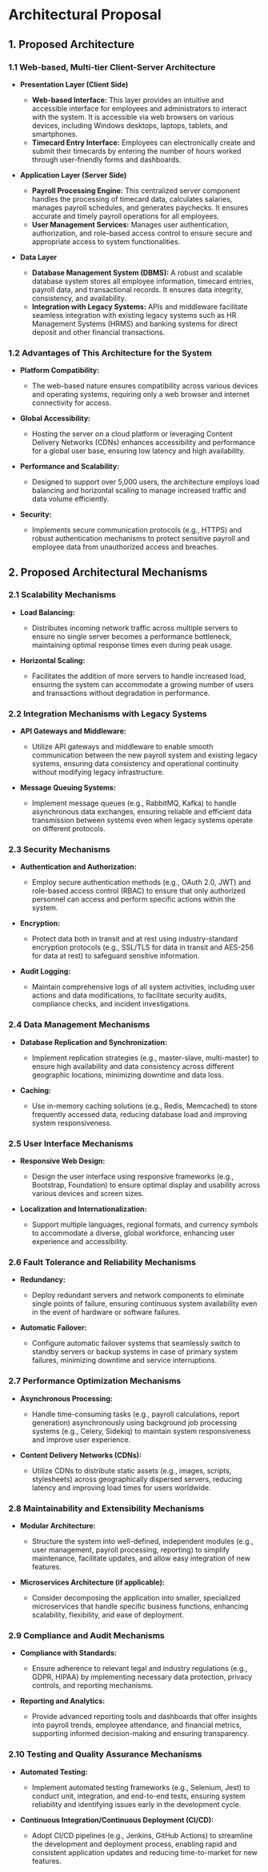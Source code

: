 # Architectural Proposal

## 1. Proposed Architecture

### 1.1 Web-based, Multi-tier Client-Server Architecture

- **Presentation Layer (Client Side)**
    - **Web-based Interface:** This layer provides an intuitive and accessible interface for employees and administrators to interact with the system. It is accessible via web browsers on various devices, including Windows desktops, laptops, tablets, and smartphones.
    - **Timecard Entry Interface:** Employees can electronically create and submit their timecards by entering the number of hours worked through user-friendly forms and dashboards.

- **Application Layer (Server Side)**
    - **Payroll Processing Engine:** This centralized server component handles the processing of timecard data, calculates salaries, manages payroll schedules, and generates paychecks. It ensures accurate and timely payroll operations for all employees.
    - **User Management Services:** Manages user authentication, authorization, and role-based access control to ensure secure and appropriate access to system functionalities.

- **Data Layer**
    - **Database Management System (DBMS):** A robust and scalable database system stores all employee information, timecard entries, payroll data, and transactional records. It ensures data integrity, consistency, and availability.
    - **Integration with Legacy Systems:** APIs and middleware facilitate seamless integration with existing legacy systems such as HR Management Systems (HRMS) and banking systems for direct deposit and other financial transactions.

### 1.2 Advantages of This Architecture for the System

- **Platform Compatibility:**
    - The web-based nature ensures compatibility across various devices and operating systems, requiring only a web browser and internet connectivity for access.
  
- **Global Accessibility:**
    - Hosting the server on a cloud platform or leveraging Content Delivery Networks (CDNs) enhances accessibility and performance for a global user base, ensuring low latency and high availability.

- **Performance and Scalability:**
    - Designed to support over 5,000 users, the architecture employs load balancing and horizontal scaling to manage increased traffic and data volume efficiently.
  
- **Security:**
    - Implements secure communication protocols (e.g., HTTPS) and robust authentication mechanisms to protect sensitive payroll and employee data from unauthorized access and breaches.

## 2. Proposed Architectural Mechanisms

### 2.1 Scalability Mechanisms

- **Load Balancing:**
    - Distributes incoming network traffic across multiple servers to ensure no single server becomes a performance bottleneck, maintaining optimal response times even during peak usage.
  
- **Horizontal Scaling:**
    - Facilitates the addition of more servers to handle increased load, ensuring the system can accommodate a growing number of users and transactions without degradation in performance.

### 2.2 Integration Mechanisms with Legacy Systems

- **API Gateways and Middleware:**
    - Utilize API gateways and middleware to enable smooth communication between the new payroll system and existing legacy systems, ensuring data consistency and operational continuity without modifying legacy infrastructure.
  
- **Message Queuing Systems:**
    - Implement message queues (e.g., RabbitMQ, Kafka) to handle asynchronous data exchanges, ensuring reliable and efficient data transmission between systems even when legacy systems operate on different protocols.

### 2.3 Security Mechanisms

- **Authentication and Authorization:**
    - Employ secure authentication methods (e.g., OAuth 2.0, JWT) and role-based access control (RBAC) to ensure that only authorized personnel can access and perform specific actions within the system.
  
- **Encryption:**
    - Protect data both in transit and at rest using industry-standard encryption protocols (e.g., SSL/TLS for data in transit and AES-256 for data at rest) to safeguard sensitive information.
  
- **Audit Logging:**
    - Maintain comprehensive logs of all system activities, including user actions and data modifications, to facilitate security audits, compliance checks, and incident investigations.

### 2.4 Data Management Mechanisms

- **Database Replication and Synchronization:**
    - Implement replication strategies (e.g., master-slave, multi-master) to ensure high availability and data consistency across different geographic locations, minimizing downtime and data loss.
  
- **Caching:**
    - Use in-memory caching solutions (e.g., Redis, Memcached) to store frequently accessed data, reducing database load and improving system responsiveness.

### 2.5 User Interface Mechanisms

- **Responsive Web Design:**
    - Design the user interface using responsive frameworks (e.g., Bootstrap, Foundation) to ensure optimal display and usability across various devices and screen sizes.
  
- **Localization and Internationalization:**
    - Support multiple languages, regional formats, and currency symbols to accommodate a diverse, global workforce, enhancing user experience and accessibility.

### 2.6 Fault Tolerance and Reliability Mechanisms

- **Redundancy:**
    - Deploy redundant servers and network components to eliminate single points of failure, ensuring continuous system availability even in the event of hardware or software failures.
  
- **Automatic Failover:**
    - Configure automatic failover systems that seamlessly switch to standby servers or backup systems in case of primary system failures, minimizing downtime and service interruptions.

### 2.7 Performance Optimization Mechanisms

- **Asynchronous Processing:**
    - Handle time-consuming tasks (e.g., payroll calculations, report generation) asynchronously using background job processing systems (e.g., Celery, Sidekiq) to maintain system responsiveness and improve user experience.
  
- **Content Delivery Networks (CDNs):**
    - Utilize CDNs to distribute static assets (e.g., images, scripts, stylesheets) across geographically dispersed servers, reducing latency and improving load times for users worldwide.

### 2.8 Maintainability and Extensibility Mechanisms

- **Modular Architecture:**
    - Structure the system into well-defined, independent modules (e.g., user management, payroll processing, reporting) to simplify maintenance, facilitate updates, and allow easy integration of new features.
  
- **Microservices Architecture (if applicable):**
    - Consider decomposing the application into smaller, specialized microservices that handle specific business functions, enhancing scalability, flexibility, and ease of deployment.

### 2.9 Compliance and Audit Mechanisms

- **Compliance with Standards:**
    - Ensure adherence to relevant legal and industry regulations (e.g., GDPR, HIPAA) by implementing necessary data protection, privacy controls, and reporting mechanisms.
  
- **Reporting and Analytics:**
    - Provide advanced reporting tools and dashboards that offer insights into payroll trends, employee attendance, and financial metrics, supporting informed decision-making and ensuring transparency.

### 2.10 Testing and Quality Assurance Mechanisms

- **Automated Testing:**
    - Implement automated testing frameworks (e.g., Selenium, Jest) to conduct unit, integration, and end-to-end tests, ensuring system reliability and identifying issues early in the development cycle.
  
- **Continuous Integration/Continuous Deployment (CI/CD):**
    - Adopt CI/CD pipelines (e.g., Jenkins, GitHub Actions) to streamline the development and deployment process, enabling rapid and consistent application updates and reducing time-to-market for new features.

